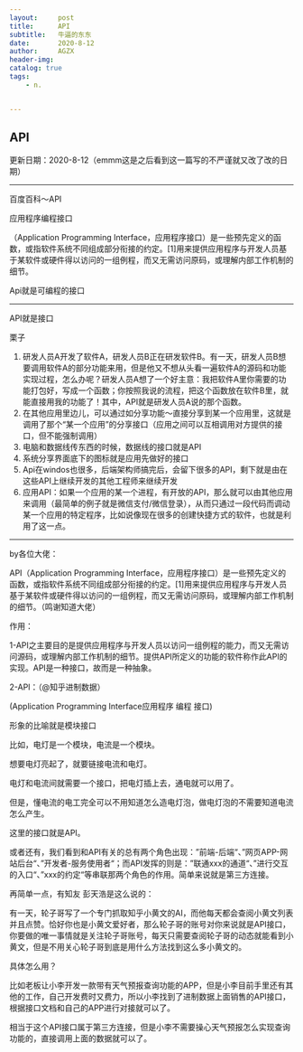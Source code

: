 ```yaml
---
layout:     post
title:      API
subtitle:   牛逼的东东
date:       2020-8-12
author:     AGZX
header-img: 
catalog: true
tags:
    - n.


---
```


## API

更新日期：2020-8-12（emmm这是之后看到这一篇写的不严谨就又改了改的日期）



------

百度百科～API

应用程序编程接口

（Application Programming Interface，应用程序接口）是一些预先定义的函数，或指软件系统不同组成部分衔接的约定。[1]用来提供应用程序与开发人员基于某软件或硬件得以访问的一组例程，而又无需访问原码，或理解内部工作机制的细节。

Api就是可编程的接口



------

API就是接口





栗子

1. 研发人员A开发了软件A，研发人员B正在研发软件B。有一天，研发人员B想要调用软件A的部分功能来用，但是他又不想从头看一遍软件A的源码和功能实现过程，怎么办呢？研发人员A想了一个好主意：我把软件A里你需要的功能打包好，写成一个函数；你按照我说的流程，把这个函数放在软件B里，就能直接用我的功能了！其中，API就是研发人员A说的那个函数。
2. 在其他应用里边儿，可以通过如分享功能～直接分享到某一个应用里，这就是调用了那个“某一个应用”的分享接口（应用之间可以互相调用对方提供的接口，但不能强制调用）
3. 电脑和数据线传东西的时候，数据线的接口就是API
4. 系统分享界面底下的图标就是应用先做好的接口
5. Api在windos也很多，后端架构师搞完后，会留下很多的API，剩下就是由在这些API上继续开发的其他工程师来继续开发
6. 应用API：如果一个应用的某一个进程，有开放的API，那么就可以由其他应用来调用（最简单的例子就是微信支付/微信登录），从而只通过一段代码而调动某一个应用的特定程序，比如说像现在很多的创建快捷方式的软件，也就是利用了这一点。



------

by各位大佬：



API（Application Programming Interface，应用程序接口）是一些预先定义的函数，或指软件系统不同组成部分衔接的约定。[1]用来提供应用程序与开发人员基于某软件或硬件得以访问的一组例程，而又无需访问原码，或理解内部工作机制的细节。（鸣谢知道大佬）

作用：



1-API之主要目的是提供应用程序与开发人员以访问一组例程的能力，而又无需访问源码，或理解内部工作机制的细节。提供API所定义的功能的软件称作此API的实现。API是一种接口，故而是一种抽象。

2-API：（@知乎进制数据）

(Application Programming Interface应用程序 编程 接口)

形象的比喻就是模块接口

比如，电灯是一个模块，电流是一个模块。

想要电灯亮起了，就要链接电流和电灯。

电灯和电流间就需要一个接口，把电灯插上去，通电就可以用了。

但是，懂电流的电工完全可以不用知道怎么造电灯泡，做电灯泡的不需要知道电流怎么产生。

这里的接口就是API。

或者还有，我们看到和API有关的总有两个角色出现：”前端-后端“、”网页APP-网站后台“、”开发者-服务使用者“；而API发挥的则是：”联通xxx的通道“、”进行交互的入口“、”xxx的约定“等串联那两个角色的作用。简单来说就是第三方连接。

再简单一点，有知友 彭天浩是这么说的：

有一天，轮子哥写了一个专门抓取知乎小黄文的AI，而他每天都会查阅小黄文列表并且点赞。恰好你也是小黄文爱好者，那么轮子哥的账号对你来说就是API接口，你要做的唯一事情就是关注轮子哥账号，每天只需要查阅轮子哥的动态就能看到小黄文，但是不用关心轮子哥到底是用什么方法找到这么多小黄文的。

具体怎么用？

比如老板让小李开发一款带有天气预报查询功能的APP，但是小李目前手里还有其他的工作，自己开发费时又费力，所以小李找到了进制数据上面销售的API接口，根据接口文档和自己的APP进行对接就可以了。

相当于这个API接口属于第三方连接，但是小李不需要操心天气预报怎么实现查询功能的，直接调用上面的数据就可以了。

